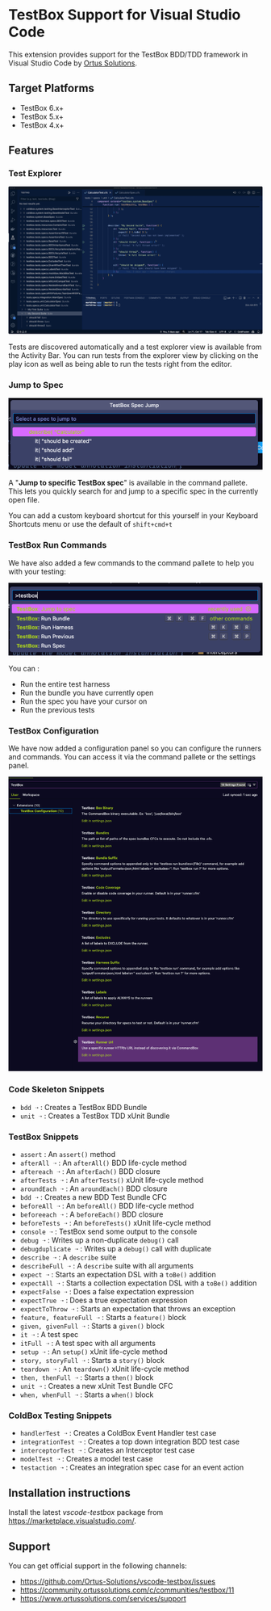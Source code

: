 # TestBox Support for Visual Studio Code

This extension provides support for the TestBox BDD/TDD framework in Visual Studio Code by [Ortus Solutions](https://www.ortussolutions.com).

## Target Platforms

- TestBox 6.x+
- TestBox 5.x+
- TestBox 4.x+

## Features

### Test Explorer

<img src="images/run-from-explorer.gif" alt="Run from Explorer">

Tests are discovered automatically and a test explorer view is available from the Activity Bar.  You can run tests from the explorer view by clicking on the play icon as well as being able to run the tests right from the editor.

### Jump to Spec

<img src="images/jump-to-spec.png" alt="jump to spec">

A "**Jump to specific TestBox spec**" is available in the command pallete.  This lets you
quickly search for and jump to a specific spec in the currently open file.

You can add a custom keyboard shortcut for this yourself in your Keyboard Shortcuts menu or use the default of `shift+cmd+t`

### TestBox Run Commands

We have also added a few commands to the command pallete to help you with your testing:

<img src="images/testbox-commands.png" alt="jump to spec">

You can :

- Run the entire test harness
- Run the bundle you have currently open
- Run the spec you have your cursor on
- Run the previous tests

### TestBox Configuration

We have now added a configuration panel so you can configure the runners and commands.  You can access it via the command pallete or the settings panel.

<img src="images/testbox-config.png" alt="jump to spec">

### Code Skeleton Snippets

- `bdd ➝` : Creates a TestBox BDD Bundle
- `unit ➝` : Creates a TestBox TDD xUnit Bundle

### TestBox Snippets

- `assert` : An `assert()` method
- `afterAll ➝` : An `afterAll()` BDD life-cycle method
- `aftereach ➝` : An `afterEach()` BDD closure
- `afterTests ➝` : An `afterTests()` xUnit life-cycle method
- `aroundEach ➝` : An `aroundEach()` BDD closure
- `bdd ➝` : Creates a new BDD Test Bundle CFC
- `beforeAll ➝` : An `beforeAll()` BDD life-cycle method
- `beforeeach ➝` : A `beforeEach()` BDD closure
- `beforeTests ➝` : An `beforeTests()` xUnit life-cycle method
- `console ➝` : TestBox send some output to the console
- `debug ➝` : Writes up a non-duplicate `debug()` call
- `debugduplicate ➝` : Writes up a `debug()` call with duplicate
- `describe ➝` : A `describe` suite
- `describeFull ➝` : A `describe` suite with all arguments
- `expect ➝` : Starts an expectation DSL with a `toBe()` addition
- `expectAll ➝` : Starts a collection expectation DSL with a `toBe()` addition
- `expectFalse ➝` : Does a false expectation expression
- `expectTrue ➝` : Does a true expectation expression
- `expectToThrow ➝` : Starts an expectation that throws an exception
- `feature, featureFull ➝` : Starts a `feature()` block
- `given, givenFull ➝` : Starts a `given()` block
- `it ➝` : A test spec
- `itFull ➝` : A test spec with all arguments
- `setup ➝` : An `setup()` xUnit life-cycle method
- `story, storyFull ➝` : Starts a `story()` block
- `teardown ➝` : An `teardown()` xUnit life-cycle method
- `then, thenFull ➝` : Starts a `then()` block
- `unit ➝` : Creates a new xUnit Test Bundle CFC
- `when, whenFull ➝` : Starts a `when()` block

### ColdBox Testing Snippets

- `handlerTest ➝` : Creates a ColdBox Event Handler test case
- `integrationTest ➝` : Creates a top down integration BDD test case
- `interceptorTest ➝` : Creates an Interceptor test case
- `modelTest ➝` : Creates a model test case
- `testaction ➝` : Creates an integration spec case for an event action

## Installation instructions

Install the latest *vscode-testbox* package from https://marketplace.visualstudio.com/.

## Support

You can get official support in the following channels:

- https://github.com/Ortus-Solutions/vscode-testbox/issues
- https://community.ortussolutions.com/c/communities/testbox/11
- https://www.ortussolutions.com/services/support
